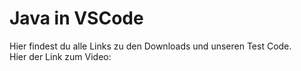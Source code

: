 # Java in VSCode
Hier findest du alle Links zu den Downloads und unseren Test Code.
<br>
Hier der Link zum Video:

 
